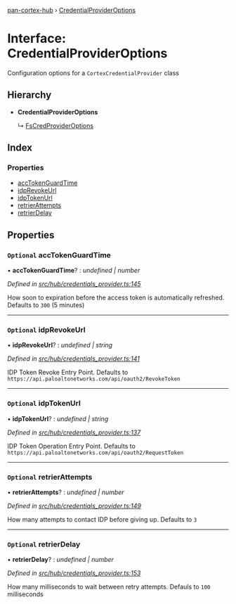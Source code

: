 [pan-cortex-hub](../README.md) › [CredentialProviderOptions](credentialprovideroptions.md)

# Interface: CredentialProviderOptions

Configuration options for a `CortexCredentialProvider` class

## Hierarchy

* **CredentialProviderOptions**

  ↳ [FsCredProviderOptions](fscredprovideroptions.md)

## Index

### Properties

* [accTokenGuardTime](credentialprovideroptions.md#optional-acctokenguardtime)
* [idpRevokeUrl](credentialprovideroptions.md#optional-idprevokeurl)
* [idpTokenUrl](credentialprovideroptions.md#optional-idptokenurl)
* [retrierAttempts](credentialprovideroptions.md#optional-retrierattempts)
* [retrierDelay](credentialprovideroptions.md#optional-retrierdelay)

## Properties

### `Optional` accTokenGuardTime

• **accTokenGuardTime**? : *undefined | number*

*Defined in [src/hub/credentials_provider.ts:145](https://github.com/xhoms/pan-cortex-hub-nodejs/blob/8b95863/src/hub/credentials_provider.ts#L145)*

How soon to expiration before the access token is automatically refreshed. Defaults to `300` (5 minutes)

___

### `Optional` idpRevokeUrl

• **idpRevokeUrl**? : *undefined | string*

*Defined in [src/hub/credentials_provider.ts:141](https://github.com/xhoms/pan-cortex-hub-nodejs/blob/8b95863/src/hub/credentials_provider.ts#L141)*

IDP Token Revoke Entry Point. Defaults to `https://api.paloaltonetworks.com/api/oauth2/RevokeToken`

___

### `Optional` idpTokenUrl

• **idpTokenUrl**? : *undefined | string*

*Defined in [src/hub/credentials_provider.ts:137](https://github.com/xhoms/pan-cortex-hub-nodejs/blob/8b95863/src/hub/credentials_provider.ts#L137)*

IDP Token Operation Entry Point. Defaults to `https://api.paloaltonetworks.com/api/oauth2/RequestToken`

___

### `Optional` retrierAttempts

• **retrierAttempts**? : *undefined | number*

*Defined in [src/hub/credentials_provider.ts:149](https://github.com/xhoms/pan-cortex-hub-nodejs/blob/8b95863/src/hub/credentials_provider.ts#L149)*

How many attempts to contact IDP before giving up. Defaults to `3`

___

### `Optional` retrierDelay

• **retrierDelay**? : *undefined | number*

*Defined in [src/hub/credentials_provider.ts:153](https://github.com/xhoms/pan-cortex-hub-nodejs/blob/8b95863/src/hub/credentials_provider.ts#L153)*

How many milliseconds to wait between retry attempts. Defauls to `100` milliseconds

